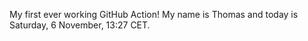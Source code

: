 My first ever working GitHub Action!
My name is Thomas and today is Saturday, 6 November, 13:27 CET. 
